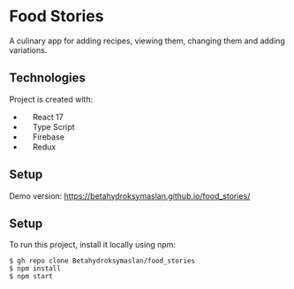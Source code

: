 # Food Stories
A culinary app for adding recipes, viewing them, changing them and adding variations.
## Technologies
Project is created with:
* <img src="https://upload.wikimedia.org/wikipedia/commons/thumb/a/a7/React-icon.svg/512px-React-icon.svg.png" width="15px" height="15"> React 17
* <img src="https://upload.wikimedia.org/wikipedia/commons/4/4c/Typescript_logo_2020.svg" width="15px" height="15"> Type Script
* <img src="https://e7.pngegg.com/pngimages/620/609/png-clipart-firebase-cloud-messaging-google-cloud-messaging-api-as-a-service-angle-rectangle-thumbnail.png" width="15px" height="15"> Firebase
* <img src="https://cdn.icon-icons.com/icons2/2415/PNG/512/redux_original_logo_icon_146365.png" width="15px" height="15"> Redux
## Setup
Demo version: https://betahydroksymaslan.github.io/food_stories/
## Setup
To run this project, install it locally using npm:

```
$ gh repo clone Betahydroksymaslan/food_stories
$ npm install
$ npm start
```
